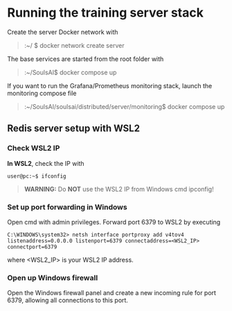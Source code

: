 # Running the training server stack

Create the server Docker network with

>:~/ $ docker network create server

The base services are started from the root folder with

>:~/SoulsAI$ docker compose up

If you want to run the Grafana/Prometheus monitoring stack, launch the monitoring compose file

>:~/SoulsAI/soulsai/distributed/server/monitoring$ docker compose up

## Redis server setup with WSL2

### Check WSL2 IP

**In WSL2**, check the IP with 

```console
user@pc:~$ ifconfig
```

>**WARNING:** Do **NOT** use the WSL2 IP from Windows cmd ipconfig!

### Set up port forwarding in Windows
Open cmd with admin privileges. Forward port 6379 to WSL2 by executing

```console
C:\WINDOWS\system32> netsh interface portproxy add v4tov4 listenaddress=0.0.0.0 listenport=6379 connectaddress=<WSL2_IP> connectport=6379
```
where <WSL2_IP> is your WSL2 IP address.

### Open up Windows firewall
Open the Windows firewall panel and create a new incoming rule for port 6379, allowing all connections to this port.